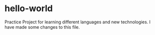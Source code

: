 # hello-world
Practice Project for learning different languages and new technologies.
I have made some changes to this file.
